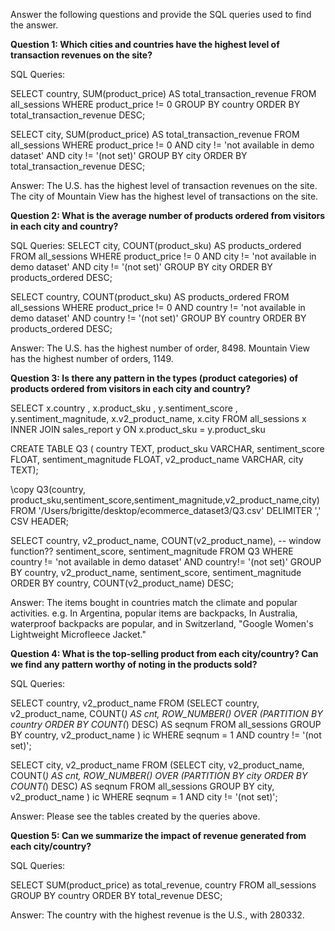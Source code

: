 Answer the following questions and provide the SQL queries used to find the answer.

    
**Question 1: Which cities and countries have the highest level of transaction revenues on the site?**


SQL Queries:


SELECT country, SUM(product_price) AS total_transaction_revenue
FROM all_sessions
WHERE 
	product_price != 0 
GROUP BY country
ORDER BY total_transaction_revenue DESC;


SELECT city, SUM(product_price) AS total_transaction_revenue
FROM all_sessions
WHERE
	product_price != 0 
	AND city != 'not available in demo dataset' 
	AND city != '(not set)'
GROUP BY city
ORDER BY total_transaction_revenue DESC;


Answer: 
The U.S. has the highest level of transaction revenues on the site. The city of Mountain View has the highest level of transactions on the site.





**Question 2: What is the average number of products ordered from visitors in each city and country?**


SQL Queries:
SELECT city, COUNT(product_sku) AS products_ordered
FROM all_sessions
WHERE
	product_price != 0 AND city != 'not available in demo dataset' AND city != '(not set)'
GROUP BY city
ORDER BY products_ordered DESC;

SELECT country, COUNT(product_sku) AS products_ordered
FROM all_sessions
WHERE
	product_price != 0 AND country != 'not available in demo dataset' AND country != '(not set)'
GROUP BY country
ORDER BY products_ordered DESC;

Answer:
The U.S. has the highest number of order, 8498.
Mountain View has the highest number of orders, 1149.





**Question 3: Is there any pattern in the types (product categories) of products ordered from visitors in each city and country?**

SELECT x.country , x.product_sku , y.sentiment_score , y.sentiment_magnitude, x.v2_product_name, x.city
FROM all_sessions x
INNER JOIN sales_report y
ON x.product_sku = y.product_sku

CREATE TABLE Q3 (
	country TEXT,
	product_sku VARCHAR,
	sentiment_score FLOAT,
	sentiment_magnitude FLOAT,
	v2_product_name VARCHAR,
	city TEXT);

\copy Q3(country, product_sku,sentiment_score,sentiment_magnitude,v2_product_name,city) FROM '/Users/brigitte/desktop/ecommerce_dataset3/Q3.csv' DELIMITER ',' CSV HEADER;


SELECT 
    country, 
    v2_product_name, 
    COUNT(v2_product_name), -- window function??
	sentiment_score, 
	sentiment_magnitude
FROM 
    Q3
WHERE
	country != 'not available in demo dataset' AND country!= '(not set)'
GROUP BY 
    country, v2_product_name, sentiment_score, 
	sentiment_magnitude
ORDER BY 
    country, COUNT(v2_product_name)
    DESC;


Answer: The items bought in countries match the climate and popular activities. e.g. In Argentina, popular items are backpacks, In Australia, waterproof backpacks are popular, and in Switzerland, "Google Women's Lightweight Microfleece Jacket."




**Question 4: What is the top-selling product from each city/country? Can we find any pattern worthy of noting in the products sold?**


SQL Queries:

SELECT country, v2_product_name
FROM (SELECT country, v2_product_name, COUNT(*) AS cnt,
             ROW_NUMBER() OVER (PARTITION BY country ORDER BY COUNT(*) DESC) AS seqnum
      FROM all_sessions
      GROUP BY country, v2_product_name
     ) ic
WHERE seqnum = 1 AND country != '(not set)';


SELECT city, v2_product_name
FROM (SELECT city, v2_product_name, COUNT(*) AS cnt,
             ROW_NUMBER() OVER (PARTITION BY city ORDER BY COUNT(*) DESC) AS seqnum
      FROM all_sessions
      GROUP BY city, v2_product_name
     ) ic
WHERE seqnum = 1 AND city != '(not set)';

Answer: 
Please see the tables created by the queries above.





**Question 5: Can we summarize the impact of revenue generated from each city/country?**

SQL Queries:

SELECT SUM(product_price) as total_revenue, 
	country
FROM all_sessions 
GROUP BY country
ORDER BY total_revenue DESC;

Answer:
The country with the highest revenue is the U.S., with 280332.






